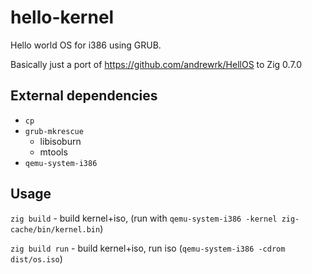# hello-kernel
Hello world OS for i386 using GRUB.

Basically just a port of https://github.com/andrewrk/HellOS to Zig 0.7.0


## External dependencies
- `cp`
- `grub-mkrescue`
  - libisoburn
  - mtools
- `qemu-system-i386`


## Usage
`zig build` - build kernel+iso, (run with `qemu-system-i386 -kernel zig-cache/bin/kernel.bin`)

`zig build run` - build kernel+iso, run iso (`qemu-system-i386 -cdrom dist/os.iso`)
